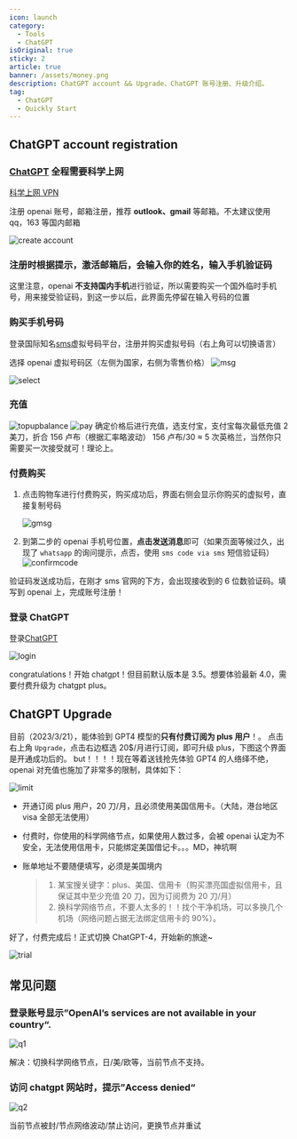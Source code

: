 ```yaml
---
icon: launch
category:
  - Tools
  - ChatGPT
isOriginal: true
sticky: 2
article: true
banner: /assets/money.png
description: ChatGPT account && Upgrade、ChatGPT 账号注册、升级介绍。
tag:
  - ChatGPT
  - Quickly Start
---
```


## ChatGPT account registration

### [ChatGPT](https://beta.openai.com/signup) **全程需要科学上网**

[科学上网 VPN](https://xn--5hqx9equq.com/#/register?code=3HW5vzT2)

注册 openai 账号，邮箱注册，推荐 **outlook、gmail** 等邮箱。不太建议使用 qq，163 等国内邮箱

![create account](./assets/createAcc.png)

### 注册时根据提示，激活邮箱后，会输入你的姓名，输入手机验证码

这里注意，openai **不支持国内手机**进行验证，所以需要购买一个国外临时手机号，用来接受验证码，到这一步以后，此界面先停留在输入号码的位置

### 购买手机号码

登录国际知名[sms](https://sms-activate.org)虚拟号码平台，注册并购买虚拟号码（右上角可以切换语言）

选择 openai 虚拟号码区（左侧为国家，右侧为零售价格）
![msg](./assets/openai.png)

![select](./assets/selectCountry.png)

### 充值

![topupbalance](./assets/topupbalance.png)
![pay](./assets/pay.png)
确定价格后进行充值，选支付宝，支付宝每次最低充值 2 美刀，折合 156 卢布（根据汇率略波动） 156 卢布/30 ≈ 5 次英格兰，当然你只需要买一次接受就可！理论上。

### 付费购买

1. 点击购物车进行付费购买，购买成功后，界面右侧会显示你购买的虚拟号，直接复制号码

   ![gmsg](./assets/gmsg.png)

2. 到第二步的 openai 手机号位置，**点击发送消息**即可（如果页面等候过久，出现了 `whatsapp` 的询问提示，点否，使用 `sms code via sms` 短信验证码）
   ![confirmcode](./assets/confirmcode.png)

验证码发送成功后，在刚才 sms 官网的下方，会出现接收到的 6 位数验证码。填写到 openai 上，完成账号注册！

### 登录 ChatGPT

登录[ChatGPT](https://chat.openai.com/chat)

![login](./assets/login.png)

congratulations！开始 chatgpt！但目前默认版本是 3.5。想要体验最新 4.0，需要付费升级为 chatgpt plus。

## ChatGPT Upgrade

目前（2023/3/21），能体验到 GPT4 模型的**只有付费订阅为 plus 用户**！。
点击右上角 `Upgrade`，点击右边框选 20$/月进行订阅，即可升级 plus，下图这个界面是开通成功后的。
but！！！！现在等着送钱抢先体验 GPT4 的人络绎不绝，openai 对充值也施加了非常多的限制，具体如下：

![limit](./assets/limit.png)

- 开通订阅 plus 用户，20 刀/月，且必须使用美国信用卡。（大陆，港台地区 visa 全部无法使用）

- 付费时，你使用的科学网络节点，如果使用人数过多，会被 openai 认定为不安全，无法使用信用卡，只能绑定美国借记卡。。。MD，神坑啊

- 账单地址不要随便填写，必须是美国境内

  > 1. 某宝搜关键字：plus、美国、信用卡（购买漂亮国虚拟信用卡，且保证其中至少充值 20 刀，因为订阅费为 20 刀/月）
  > 2. 换科学网络节点，不要人太多的！！找个干净机场，可以多换几个机场（网络问题占据无法绑定信用卡的 90%）。

好了，付费完成后！正式切换 ChatGPT-4，开始新的旅途~

![trial](./assets/GTP.png)

## 常见问题

### 登录账号显示”OpenAI’s services are not available in your country“.

![q1](./assets/q1.png)

解决：切换科学网络节点，日/美/欧等，当前节点不支持。

### 访问 chatgpt 网站时，提示”Access denied“

![q2](./assets/q2.png)

当前节点被封/节点网络波动/禁止访问，更换节点并重试

